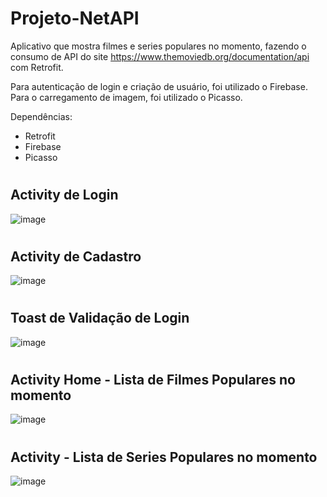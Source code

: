 # Projeto-NetAPI
Aplicativo que mostra filmes e series populares no momento, fazendo o consumo de API do site https://www.themoviedb.org/documentation/api com Retrofit.
  
Para autenticação de login e criação de usuário, foi utilizado o Firebase.  
Para o carregamento de imagem, foi utilizado o Picasso.  

Dependências:

- Retrofit
- Firebase
- Picasso
#


## Activity de Login
![image](https://user-images.githubusercontent.com/62159849/201549838-d5206bd5-b4e4-48d6-ac08-39a9be659dde.png)
#
  
  
## Activity de Cadastro
![image](https://user-images.githubusercontent.com/62159849/201549905-d92704e2-9fad-48c8-b869-017b298a026a.png)
#
  
  
## Toast de Validação de Login
![image](https://user-images.githubusercontent.com/62159849/201550013-1a31a815-a1cd-4831-b5f0-041c79bc8e35.png)
 # 
  
  
## Activity Home - Lista de Filmes Populares no momento
![image](https://user-images.githubusercontent.com/62159849/201550100-385017d9-72ab-4a35-890c-55cbab786954.png)
  #
  
  
## Activity - Lista de Series Populares no momento
![image](https://user-images.githubusercontent.com/62159849/201550148-b3da4822-1561-4849-b7ea-89f9cb4f8fa4.png)
